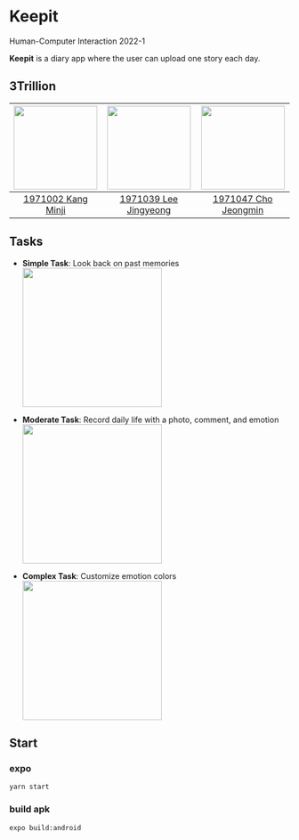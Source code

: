 # Keepit

Human-Computer Interaction 2022-1

**Keepit** is a diary app where the user can upload one story each day.

## 3Trillion

| [<img src="https://github.com/mminjg.png" width="150px">](https://github.com/mminjg) | [<img src="https://github.com/dooli1971039.png" width="150px">](https://github.com/dooli1971039) | [<img src="https://github.com/Cho-Jeongmin.png" width="150px">](https://github.com/Cho-Jeongmin) |
| :-: | :-: | :-: |
|[1971002 Kang Minji](https://github.com/mminjg)|[1971039 Lee Jingyeong](https://github.com/dooli1971039)|[1971047 Cho Jeongmin](https://github.com/Cho-Jeongmin)|

## Tasks
- **Simple Task**: Look back on past memories    
  <img src="https://user-images.githubusercontent.com/70802352/172014444-820be544-631d-49e0-9e03-8d187788bbc0.gif" width="250"/>

- **Moderate Task**: Record daily life with a photo, comment, and emotion    
  <img src="https://user-images.githubusercontent.com/70802352/172015788-5cafa19d-6246-4292-a49f-7c74968f8169.gif" width="250"/>

- **Complex Task**: Customize emotion colors    
  <img src="https://user-images.githubusercontent.com/70802352/172015336-00c70292-5090-4078-bb72-9be195ffd97e.gif" width="250"/>

## Start
### expo
`yarn start`
### build apk
`expo build:android`
